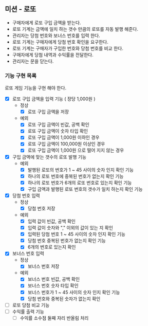 ## 미션 - 로또

- 구매자에게 로또 구입 금액을 받는다.
- 로또 기계는 금액에 일치 하는 갯수 만큼의 로또를 자동 발행 해준다.
- 관리자는 당첨 번호와 보너스 번호를 입력 한다.
- 로또 기계는 구매자에게 당첨 번호 확인을 요구한다.
- 로또 기계는 구매자가 구입한 번호와 당첨 번호를 비교 한다.
- 구매자에게 당첨 내역과 수익률을 전달한다.
- 관리자는 문을 닫는다.

### 기능 구현 목록

로또 게임 기능을 구현 해야 한다.

- [x] 로또 구입 금액을 입력 기능 ( 장당 1,000원 )
    - 정상
        - [x] 로또 구입 금액을 저장
    - 예외
        - [x] 로또 구입 금액이 빈값, 공백 확인
        - [x] 로또 구입 금액이 숫자 타입 확인
        - [x] 로또 구입 금액이 1,000원 이하인 경우
        - [x] 로또 구입 금액이 100,000원 이상인 경우
        - [x] 로또 구입 금액이 1,000원 으로 떨어 지지 않는 경우
- [x] 구입 금액에 맞는 갯수의 로또 발행 기능
    - 예외
        - [x] 발행된 로또의 번호가 1 ~ 45 사이의 숫자 인지 확인 기능
        - [x] 하나의 로또 번호에 중복된 번호가 없는지 확인 기능
        - [x] 하나의 로또 번호가 6개의 로또 번호로 있는지 확인 기능
        - [x] 구입 금액과 발행된 로또 번호의 갯수가 일치 하는지 확인 기능
- [x] 당첨 번호 입력
    - 정상
        - [x] 당첨 번호 저장
    - 예외
        - [x] 입력 값이 빈값, 공백 확인
        - [x] 입력 값이 숫자와 "," 이외의 값이 있는 지 확인
        - [x] 입력된 당첨 번호 1 ~ 45 사이의 숫자 인지 확인 기능
        - [x] 당첨 번호 중복된 번호가 없는지 확인 기능
        - [x] 6개의 번호로 있는지 확인
- [x] 보너스 번호 입력
    - 정상
        - [x] 보너스 번호 저장
    - 예외
        - [x] 보너스 번호 빈값, 공백 확인
        - [x] 보너스 번호 숫자 타입 확인
        - [x] 보너스 번호가 1 ~ 45 사이의 숫자 인지 확인 기능
        - [x] 당첨 번호와 중복된 숫자가 없는지 확인
- [ ] 로또 당첨 비교 기능
- [ ] 수익률 출력 기능
    - [ ] 수익률 소수점 둘째 자리 반올림 처리  